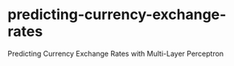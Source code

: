 # predicting-currency-exchange-rates
Predicting Currency Exchange Rates with Multi-Layer Perceptron
